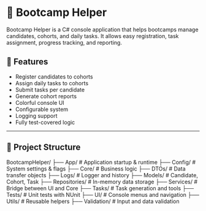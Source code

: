 # 🧠 Bootcamp Helper

Bootcamp Helper is a C# console application that helps bootcamps manage candidates, cohorts, and daily tasks. It allows easy registration, task assignment, progress tracking, and reporting.

## 🚀 Features

- Register candidates to cohorts
- Assign daily tasks to cohorts
- Submit tasks per candidate
- Generate cohort reports
- Colorful console UI
- Configurable system
- Logging support
- Fully test-covered logic

---

## 📂 Project Structure

BootcampHelper/
├── App/ # Application startup & runtime
├── Config/ # System settings & flags
├── Core/ # Business logic
├── DTOs/ # Data transfer objects
├── Logs/ # Logger and history
├── Models/ # Candidate, Cohort, Task
├── Repositories/ # In-memory data storage
├── Services/ # Bridge between UI and Core
├── Tasks/ # Task generation and tools
├── Tests/ # Unit tests with NUnit
├── UI/ # Console menus and navigation
├── Utils/ # Reusable helpers
├── Validation/ # Input and data validation

